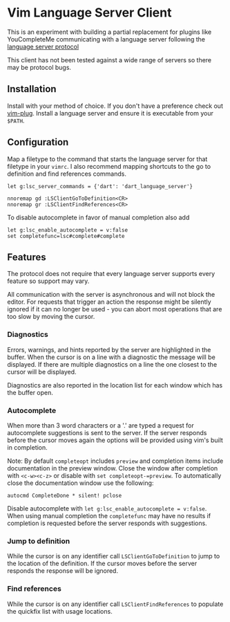 # Vim Language Server Client

This is an experiment with building a partial replacement for plugins like
YouCompleteMe communicating with a language server following the [language
server protocol][]

[language server protocol]: https://github.com/Microsoft/language-server-protocol

This client has not been tested against a wide range of servers so there may be
protocol bugs.

## Installation

Install with your method of choice. If you don't have a preference check out
[vim-plug][]. Install a language server and ensure it is executable from your
`$PATH`.

[vim-plug]:https://github.com/junegunn/vim-plug

## Configuration

Map a filetype to the command that starts the language server for that filetype
in your `vimrc`. I also recommend mapping shortcuts to the go to definition and
find references commands.

```viml
let g:lsc_server_commands = {'dart': 'dart_language_server'}

nnoremap gd :LSClientGoToDefinition<CR>
nnoremap gr :LSClientFindReferences<CR>
```

To disable autocomplete in favor of manual completion also add

```viml
let g:lsc_enable_autocomplete = v:false
set completefunc=lsc#complete#complete
```

## Features

The protocol does not require that every language server supports every feature
so support may vary.

All communication with the server is asynchronous and will not block the editor.
For requests that trigger an action the response might be silently ignored if it
can no longer be used - you can abort most operations that are too slow by
moving the cursor.

### Diagnostics

Errors, warnings, and hints reported by the server are highlighted in the buffer.
When the cursor is on a line with a diagnostic the message will be displayed. If
there are multiple diagnostics on a line the one closest to the cursor will be
displayed.

Diagnostics are also reported in the location list for each window which has the
buffer open.

### Autocomplete

When more than 3 word characters or a '.' are typed a request for autocomplete
suggestions is sent to the server. If the server responds before the cursor
moves again the options will be provided using vim's built in completion.

Note: By default `completeopt` includes `preview` and completion items include
documentation in the preview window. Close the window after completion with
`<c-w><c-z>` or disable with `set completeopt-=preview`. To automatically close
the documentation window use the following:

```viml
autocmd CompleteDone * silent! pclose
```

Disable autocomplete with `let g:lsc_enable_autocomplete = v:false`. When using
manual completion the `completefunc` may have no results if completion is
requested before the server responds with suggestions.

### Jump to definition

While the cursor is on any identifier call `LSClientGoToDefinition` to jump to
the location of the definition. If the cursor moves before the server responds
the response will be ignored.

### Find references

While the cursor is on any identifier call `LSClientFindReferences` to populate
the quickfix list with usage locations.
